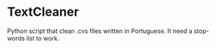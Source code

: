 # TextCleaner
Python script that clean .cvs files written in Portuguese. It need a stop-words list to work.
